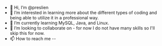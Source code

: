 - 👋 Hi, I’m @preslien
- 👀 I’m interested in learning more about the different types of coding and being able to utilize it in a professional way.
- 🌱 I’m currently learning MySQL, Java, and Linux.
- 💞️ I’m looking to collaborate on - for now I do not have many skills so I'll skip this for now.
- 📫 How to reach me --

<!---
preslien/preslien is a ✨ special ✨ repository because its `README.md` (this file) appears on your GitHub profile.
You can click the Preview link to take a look at your changes.
--->

